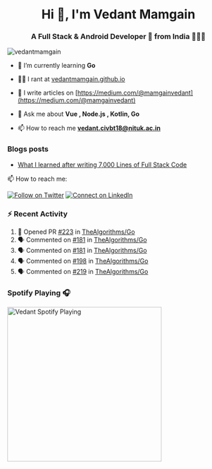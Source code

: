 <h1 align="center">Hi 👋, I'm Vedant Mamgain</h1>
<h3 align="center">A Full Stack & Android Developer 🚀 from India 👨🏽‍💻</h3>

<p align="left"> <img src="https://komarev.com/ghpvc/?username=vedantmamgain" alt="vedantmamgain" /> </p>

- 🌱 I’m currently learning **Go**

- 👨‍💻 I rant at [vedantmamgain.github.io](https://vedantmamgain.github.io/)

- 📝 I write articles on [https://medium.com/@mamgainvedant](https://medium.com/@mamgainvedant)

- 💬 Ask me about **Vue , Node.js , Kotlin, Go**

- 📫 How to reach me **vedant.civbt18@nituk.ac.in**

### Blogs posts

<!-- BLOG-POST-LIST:START -->
- [What I learned after writing 7,000 Lines of Full Stack Code](https://medium.com/@mamgainvedant/what-i-learned-after-writing-7-000-lines-of-full-stack-code-7f69cc0b1ea?source=rss-e9acd2ca6911------2)
<!-- BLOG-POST-LIST:END -->

📫 How to reach me:

[![Follow on Twitter](https://img.shields.io/badge/--twitter?label=Twitter&logo=Twitter&style=social)](https://twitter.com/mamgainvedant) [![Connect on LinkedIn](https://img.shields.io/badge/--linkedin?label=LinkedIn&logo=LinkedIn&style=social)](https://linkedin.com/in/vedant-mamgain)

### :zap: Recent Activity

<!--START_SECTION:activity-->

1. 💪 Opened PR [#223](https://github.com/TheAlgorithms/Go/pull/223) in [TheAlgorithms/Go](https://github.com/TheAlgorithms/Go)
2. 🗣 Commented on [#181](https://github.com/TheAlgorithms/Go/issues/181) in [TheAlgorithms/Go](https://github.com/TheAlgorithms/Go)
3. 🗣 Commented on [#181](https://github.com/TheAlgorithms/Go/issues/181) in [TheAlgorithms/Go](https://github.com/TheAlgorithms/Go)
4. 🗣 Commented on [#198](https://github.com/TheAlgorithms/Go/issues/198) in [TheAlgorithms/Go](https://github.com/TheAlgorithms/Go)
5. 🗣 Commented on [#219](https://github.com/TheAlgorithms/Go/issues/219) in [TheAlgorithms/Go](https://github.com/TheAlgorithms/Go)
<!--END_SECTION:activity-->

### Spotify Playing 🎧

[<img src="https://novatorem-d0fbsrhp9.vercel.app/api/spotify.py" alt="Vedant Spotify Playing" width="350" />](https://open.spotify.com/user/s4c42w22yq0zx3034etx8bkiw)

